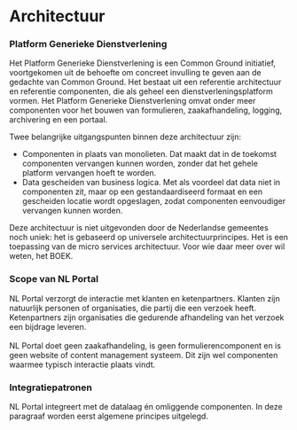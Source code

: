 # Architectuur

### Platform Generieke Dienstverlening

&#x20;Het Platform Generieke Dienstverlening is een Common Ground initiatief, voortgekomen uit de behoefte om concreet invulling te geven aan de gedachte van Common Ground. Het bestaat uit een referentie architectuur en referentie componenten, die als geheel een dienstverleningsplatform vormen. Het Platform Generieke Dienstverlening omvat onder meer componenten voor het bouwen van formulieren, zaakafhandeling, logging, archivering en een portaal.

&#x20;Twee belangrijke uitgangspunten binnen deze architectuur zijn:

* Componenten in plaats van monolieten. Dat maakt dat in de toekomst componenten vervangen kunnen worden, zonder dat het gehele platform vervangen hoeft te worden.
* Data gescheiden van business logica. Met als voordeel dat data niet in componenten zit, maar op een gestandaardiseerd formaat en een gescheiden locatie wordt opgeslagen, zodat componenten eenvoudiger vervangen kunnen worden.

Deze architectuur is niet uitgevonden door de Nederlandse gemeentes noch uniek: het is gebaseerd op universele architectuurprincipes. Het is een toepassing van de micro services architectuur. Voor wie daar meer over wil weten, het BOEK.&#x20;

### Scope van NL Portal

NL Portal verzorgt de interactie met klanten en ketenpartners. Klanten zijn natuurlijk personen of organisaties, die partij die een verzoek heeft. Ketenpartners zijn organisaties die gedurende afhandeling van het verzoek een bijdrage leveren.\
\
NL Portal doet geen zaakafhandeling, is geen formulierencomponent en is geen website of content management systeem. Dit zijn wel componenten waarmee typisch interactie plaats vindt.

### Integratiepatronen

&#x20;NL Portal integreert met de datalaag én omliggende componenten. In deze paragraaf worden eerst algemene principes uitgelegd.

####
